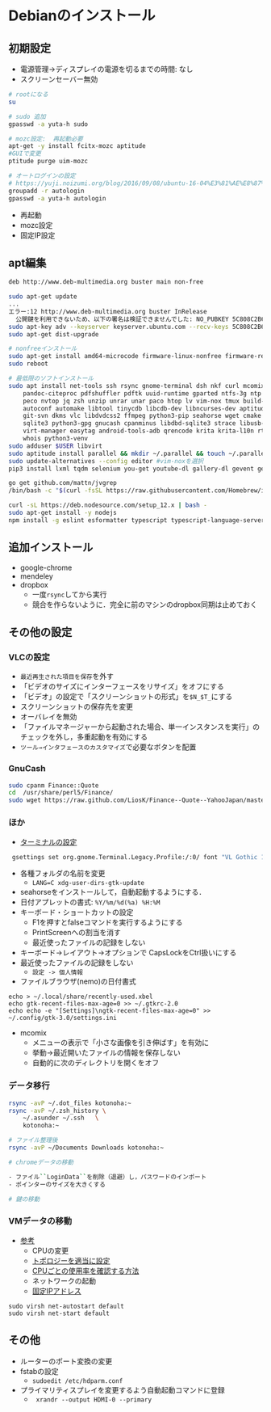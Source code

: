 # Debianのインストール


## 初期設定

- 電源管理->ディスプレイの電源を切るまでの時間: なし
- スクリーンセーバー無効

```sh
# rootになる
su

# sudo 追加
gpasswd -a yuta-h sudo

# mozc設定:  再起動必要
apt-get -y install fcitx-mozc aptitude
#GUIで変更
ptitude purge uim-mozc

# オートログインの設定
# https://yuji.noizumi.org/blog/2016/09/08/ubuntu-16-04%E3%81%AE%E8%87%AA%E5%8B%95%E3%83%AD%E3%82%B0%E3%82%A4%E3%83%B3%E3%81%8C%E5%8A%B9%E3%81%8B%E3%81%AA%E3%81%8F%E3%81%AA%E3%81%A3%E3%81%9F%E3%80%82/
groupadd -r autologin
gpasswd -a yuta-h autologin
```
- 再起動
- mozc設定
- 固定IP設定


## apt編集

```txt
deb http://www.deb-multimedia.org buster main non-free
```

```sh
sudo apt-get update
...
エラー:12 http://www.deb-multimedia.org buster InRelease
  公開鍵を利用できないため、以下の署名は検証できませんでした: NO_PUBKEY 5C808C2B65558117
sudo apt-key adv --keyserver keyserver.ubuntu.com --recv-keys 5C808C2B65558117
sudo apt-get dist-upgrade

# nonfreeインストール
sudo apt-get install amd64-microcode firmware-linux-nonfree firmware-realtek nvidia-driver
sudo reboot

# 最低限のソフトインストール
sudo apt install net-tools ssh rsync gnome-terminal dsh nkf curl mcomix pandoc \
    pandoc-citeproc pdfshuffler pdftk uuid-runtime gparted ntfs-3g ntp wdiff colordiff \
    peco nvtop jq zsh unzip unrar unar paco htop lv vim-nox tmux build-essential swig \
    autoconf automake libtool tinycdb libcdb-dev libncurses-dev aptitude git git-core \
    git-svn dkms vlc libdvdcss2 ffmpeg python3-pip seahorse wget cmake encfs \
    sqlite3 python3-gpg gnucash cpanminus libdbd-sqlite3 strace libusb-dev libusb-1.0-0-dev \
    virt-manager easytag android-tools-adb qrencode krita krita-l10n rtmpdump golang audacity asunder \
    whois python3-venv
sudo adduser $USER libvirt
sudo aptitude install parallel && mkdir ~/.parallel && touch ~/.parallel/will-cite
sudo update-alternatives --config editor #vim-noxを選択
pip3 install lxml tqdm selenium you-get youtube-dl gallery-dl gevent gevent-websocket websocket-client flake8 mypy isort autopep8

go get github.com/mattn/jvgrep
/bin/bash -c "$(curl -fsSL https://raw.githubusercontent.com/Homebrew/install/master/install.sh)"

curl -sL https://deb.nodesource.com/setup_12.x | bash -
sudo apt-get install -y nodejs
npm install -g eslint esformatter typescript typescript-language-server
```

## 追加インストール
- google-chrome
- mendeley
- dropbox
    - 一度``rsync``してから実行
    - 競合を作らないように．完全に前のマシンのdropbox同期は止めておく


## その他の設定
### VLCの設定

- ``最近再生された項目を保存``を外す
- 「ビデオのサイズにインターフェースをリサイズ」をオフにする
- 「ビデオ」の設定で「スクリーンショットの形式」を``$N_$T_``にする
- スクリーンショットの保存先を変更
- オーバレイを無効
- 「ファイルマネージャーから起動された場合、単一インスタンスを実行」のチェックを外し，多重起動を有効にする
- ``ツール→インタフェースのカスタマイズ``で必要なボタンを配置

### GnuCash

```sh
sudo cpanm Finance::Quote
cd  /usr/share/perl5/Finance/
sudo wget https://raw.github.com/LiosK/Finance--Quote--YahooJapan/master/lib/Finance/Quote/YahooJapan.pm
```

### ほか
- [ターミナルの設定](https://zv-louis.hatenablog.com/entry/2018/05/28/120000)
```sh
 gsettings set org.gnome.Terminal.Legacy.Profile:/:0/ font "VL Gothic 14"
```
- 各種フォルダの名前を変更
    - ``LANG=C xdg-user-dirs-gtk-update``
- seahorseをインストールして，自動起動するようにする．
- 日付アプレットの書式: `%Y/%m/%d(%a) %H:%M`
- キーボード・ショートカットの設定
    - F1を押すとfalseコマンドを実行するようにする
    - PrintScreenへの割当を消す
    - 最近使ったファイルの記録をしない
- キーボード->レイアウト->オプションで CapsLockをCtrl扱いにする
- 最近使ったファイルの記録をしない
    - ``設定 -> 個人情報``
- ファイルブラウザ(nemo)の日付書式

```
echo > ~/.local/share/recently-used.xbel
echo gtk-recent-files-max-age=0 >> ~/.gtkrc-2.0
echo echo -e "[Settings]\ngtk-recent-files-max-age=0" >> ~/.config/gtk-3.0/settings.ini
```
- mcomix
    - メニューの表示で「小さな画像を引き伸ばす」を有効に
    - 挙動->最近開いたファイルの情報を保存しない
    - 自動的に次のディレクトリを開くをオフ


### データ移行

```sh
rsync -avP ~/.dot_files kotonoha:~
rsync -avP ~/.zsh_history \
    ~/.asunder ~/.ssh   \
    kotonoha:~

# ファイル整理後
rsync -avP ~/Documents Downloads kotonoha:~

# chromeデータの移動

- ファイル``LoginData``を削除（退避）し，パスワードのインポート
- ポインターのサイズを大きくする

# 鍵の移動
```

### VMデータの移動

- [参考](https://oplern.hatenablog.com/entry/2016/11/06/212257)
    - CPUの変更
    - [トポロジーを適当に設定](https://www.alprovs.com/wordpress/?p=605)
    - [CPUごとの使用率を確認する方法](https://piyokabe.net/pc/win10/taskmanager-cpu-thread/)
    - ネットワークの起動
    - [固定IPアドレス](https://kana-linux.info/linux/kvm%E3%81%ABdhcp%E3%81%A7%E5%9B%BA%E5%AE%9Aip%E3%82%92%E8%A8%AD%E5%AE%9A%E3%81%99%E3%82%8B)
```
sudo virsh net-autostart default                                            
sudo virsh net-start default                                  
```


## その他

- ルーターのポート変換の変更
- fstabの設定
    - ``sudoedit /etc/hdparm.conf``
- プライマリティスプレイを変更するよう自動起動コマンドに登録
    - `` xrandr --output HDMI-0 --primary``

